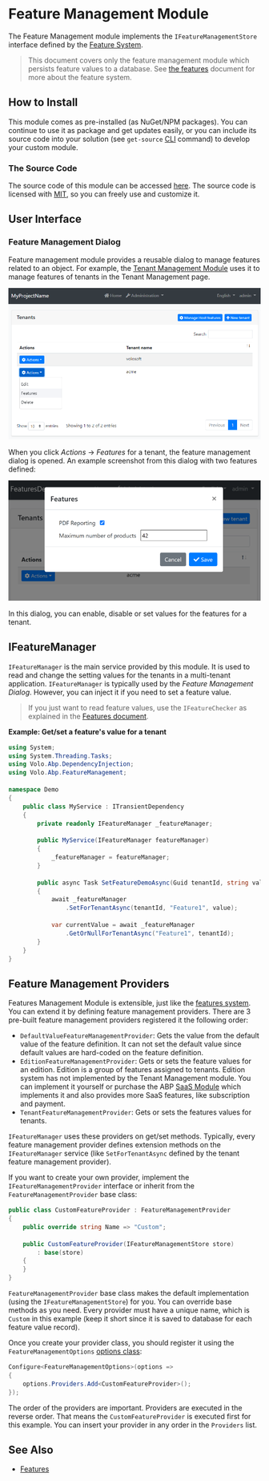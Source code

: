 # Feature Management Module

The Feature Management module implements the `IFeatureManagementStore` interface defined by the [Feature System](../framework/infrastructure/features.md).

> This document covers only the feature management module which persists feature values to a database. See [the features](../framework/infrastructure/features.md) document for more about the feature system.

## How to Install

This module comes as pre-installed (as NuGet/NPM packages). You can continue to use it as package and get updates easily, or you can include its source code into your solution (see `get-source` [CLI](../cli) command) to develop your custom module.

### The Source Code

The source code of this module can be accessed [here](https://github.com/abpframework/abp/tree/dev/modules/feature-management). The source code is licensed with [MIT](https://choosealicense.com/licenses/mit/), so you can freely use and customize it.

## User Interface

### Feature Management Dialog

Feature management module provides a reusable dialog to manage features related to an object. For example, the [Tenant Management Module](./tenant-management.md) uses it to manage features of tenants in the Tenant Management page.

![features-module-opening](../images/features-module-opening.png)

When you click *Actions* -> *Features* for a tenant, the feature management dialog is opened. An example screenshot from this dialog with two features defined:

![features-modal](../images/features-modal.png)

In this dialog, you can enable, disable or set values for the features for a tenant.

## IFeatureManager

`IFeatureManager` is the main service provided by this module. It is used to read and change the setting values for the tenants in a multi-tenant application. `IFeatureManager` is typically used by the *Feature Management Dialog*. However, you can inject it if you need to set a feature value.

> If you just want to read feature values, use the `IFeatureChecker` as explained in the [Features document](../framework/infrastructure/features.md).

**Example: Get/set a feature's value for a tenant**

````csharp
using System;
using System.Threading.Tasks;
using Volo.Abp.DependencyInjection;
using Volo.Abp.FeatureManagement;

namespace Demo
{
    public class MyService : ITransientDependency
    {
        private readonly IFeatureManager _featureManager;

        public MyService(IFeatureManager featureManager)
        {
            _featureManager = featureManager;
        }

        public async Task SetFeatureDemoAsync(Guid tenantId, string value)
        {
            await _featureManager
                .SetForTenantAsync(tenantId, "Feature1", value);
            
            var currentValue = await _featureManager
                .GetOrNullForTenantAsync("Feature1", tenantId);
        }
    }
}
````

## Feature Management Providers

Features Management Module is extensible, just like the [features system](../framework/infrastructure/features.md).  You can extend it by defining feature management providers. There are 3 pre-built feature management providers registered it the following order:

* `DefaultValueFeatureManagementProvider`: Gets the value from the default value of the feature definition. It can not set the default value since default values are hard-coded on the feature definition.
* `EditionFeatureManagementProvider`: Gets or sets the feature values for an edition. Edition is a group of features assigned to tenants. Edition system has not implemented by the Tenant Management module. You can implement it yourself or purchase the ABP [SaaS Module](https://commercial.abp.io/modules/Volo.Saas) which implements it and also provides more SaaS features, like subscription and payment.
* `TenantFeatureManagementProvider`: Gets or sets the features values for tenants.

`IFeatureManager` uses these providers on get/set methods. Typically, every feature management provider defines extension methods on the `IFeatureManager` service (like `SetForTenantAsync` defined by the tenant feature management provider).

If you want to create your own provider, implement the `IFeatureManagementProvider` interface or inherit from the `FeatureManagementProvider` base class:

````csharp
public class CustomFeatureProvider : FeatureManagementProvider
{
    public override string Name => "Custom";

    public CustomFeatureProvider(IFeatureManagementStore store)
        : base(store)
    {
    }
}
````

`FeatureManagementProvider` base class makes the default implementation (using the `IFeatureManagementStore`) for you. You can override base methods as you need. Every provider must have a unique name, which is `Custom` in this example (keep it short since it is saved to database for each feature value record).

Once you create your provider class, you should register it using the `FeatureManagementOptions` [options class](../framework/fundamentals/options.md):

````csharp
Configure<FeatureManagementOptions>(options =>
{
    options.Providers.Add<CustomFeatureProvider>();
});
````

The order of the providers are important. Providers are executed in the reverse order. That means the `CustomFeatureProvider` is executed first for this example. You can insert your provider in any order in the `Providers` list.

## See Also

* [Features](../framework/infrastructure/features.md)


